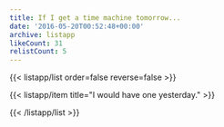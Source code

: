 ```yaml
---
title: If I get a time machine tomorrow...
date: '2016-05-20T00:52:48+00:00'
archive: listapp
likeCount: 31
relistCount: 5
---
```


<!--more-->

{{< listapp/list order=false reverse=false >}}

   {{< listapp/item title="I would have one yesterday." >}}

{{< /listapp/list >}}
